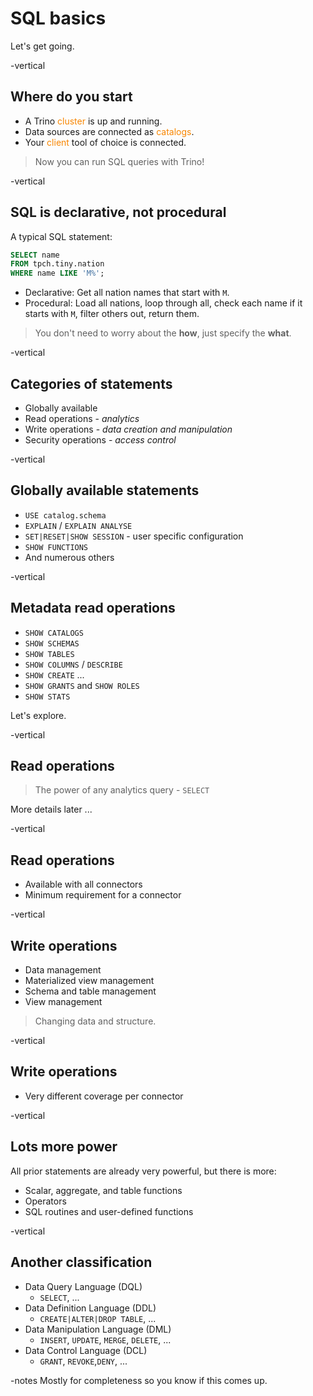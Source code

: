 # SQL basics

Let's get going.

-vertical
## Where do you start

* A Trino <span style="color:#f88600">cluster</span> is up and running.
* Data sources are connected as <span style="color:#f88600">catalogs</span>.
* Your <span style="color:#f88600">client</span> tool of choice is connected.

> Now you can run SQL queries with Trino!

-vertical
## SQL is declarative, not procedural

A typical SQL statement:

```sql
SELECT name
FROM tpch.tiny.nation
WHERE name LIKE 'M%';
```

* Declarative: Get all nation names that start with `M`.
* Procedural: Load all nations, loop through all, check each name if it starts
  with `M`, filter others out, return them.

> You don't need to worry about the **how**, just specify the **what**.


-vertical
## Categories of statements

* Globally available
* Read operations - *analytics*
* Write operations - *data creation and manipulation*
* Security operations - *access control*

-vertical
## Globally available statements

* `USE catalog.schema`
* `EXPLAIN` / `EXPLAIN ANALYSE`
* `SET|RESET|SHOW SESSION` - user specific configuration
* `SHOW FUNCTIONS`
* And numerous others

-vertical
## Metadata read operations

* `SHOW CATALOGS`
* `SHOW SCHEMAS`
* `SHOW TABLES`
* `SHOW COLUMNS` / `DESCRIBE`
* `SHOW CREATE` ...
* `SHOW GRANTS` and `SHOW ROLES`
* `SHOW STATS`

Let's explore.

-vertical
## Read operations

> The power of any analytics query - `SELECT`

More details later ...

-vertical
## Read operations

* Available with all connectors
* Minimum requirement for a connector

-vertical
## Write operations

* Data management
* Materialized view management
* Schema and table management
* View management

> Changing data and structure.

-vertical
## Write operations

* Very different coverage per connector

-vertical
## Lots more power

All prior statements are already very powerful, but there is more:

* Scalar, aggregate, and table functions
* Operators
* SQL routines and user-defined functions

-vertical
## Another classification

* Data Query Language (DQL)
  * `SELECT`, ...
* Data Definition Language (DDL)
  * `CREATE|ALTER|DROP TABLE`, ...
* Data Manipulation Language (DML)
  * `INSERT`, `UPDATE`, `MERGE`, `DELETE`, ...
* Data Control Language (DCL)
  * `GRANT`, `REVOKE`,`DENY`, ...

-notes
Mostly for completeness so you know if this comes up.

